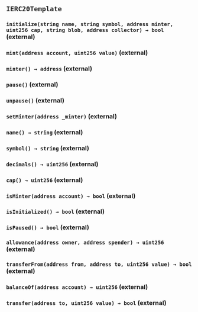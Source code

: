 ## `IERC20Template`






### `initialize(string name, string symbol, address minter, uint256 cap, string blob, address collector) → bool` (external)





### `mint(address account, uint256 value)` (external)





### `minter() → address` (external)





### `pause()` (external)





### `unpause()` (external)





### `setMinter(address _minter)` (external)





### `name() → string` (external)





### `symbol() → string` (external)





### `decimals() → uint256` (external)





### `cap() → uint256` (external)





### `isMinter(address account) → bool` (external)





### `isInitialized() → bool` (external)





### `isPaused() → bool` (external)





### `allowance(address owner, address spender) → uint256` (external)





### `transferFrom(address from, address to, uint256 value) → bool` (external)





### `balanceOf(address account) → uint256` (external)





### `transfer(address to, uint256 value) → bool` (external)






